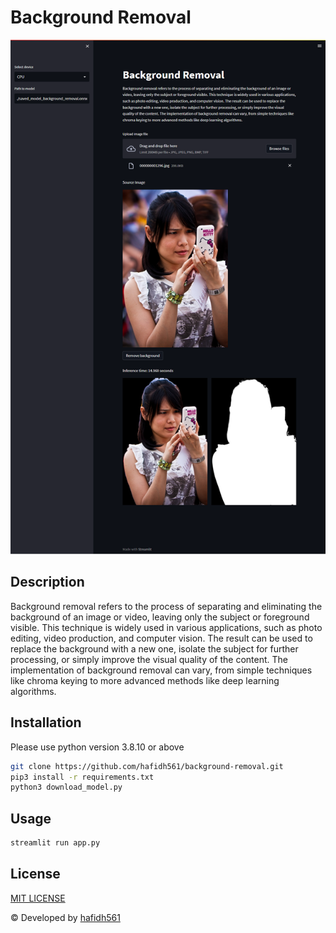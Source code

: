 # Background Removal

![example](./blob/example.png "example")

## Description

Background removal refers to the process of separating and eliminating the background of an image or video, leaving only the subject or foreground visible. This technique is widely used in various applications, such as photo editing, video production, and computer vision. The result can be used to replace the background with a new one, isolate the subject for further processing, or simply improve the visual quality of the content. The implementation of background removal can vary, from simple techniques like chroma keying to more advanced methods like deep learning algorithms.

## Installation

Please use python version 3.8.10 or above

```bash
git clone https://github.com/hafidh561/background-removal.git
pip3 install -r requirements.txt
python3 download_model.py
```

## Usage

```bash
streamlit run app.py
```

## License

[MIT LICENSE](./LICENSE)

© Developed by [hafidh561](https://github.com/hafidh561)
